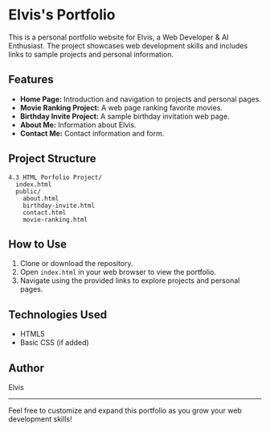 # Elvis's Portfolio

This is a personal portfolio website for Elvis, a Web Developer & AI Enthusiast. The project showcases web development skills and includes links to sample projects and personal information.

## Features
- **Home Page:** Introduction and navigation to projects and personal pages.
- **Movie Ranking Project:** A web page ranking favorite movies.
- **Birthday Invite Project:** A sample birthday invitation web page.
- **About Me:** Information about Elvis.
- **Contact Me:** Contact information and form.

## Project Structure
```
4.3 HTML Porfolio Project/
  index.html
  public/
    about.html
    birthday-invite.html
    contact.html
    movie-ranking.html
```

## How to Use
1. Clone or download the repository.
2. Open `index.html` in your web browser to view the portfolio.
3. Navigate using the provided links to explore projects and personal pages.

## Technologies Used
- HTML5
- Basic CSS (if added)

## Author
Elvis

---
Feel free to customize and expand this portfolio as you grow your web development skills!

